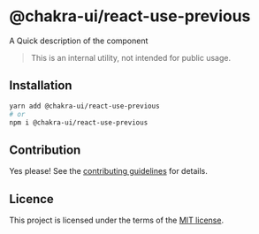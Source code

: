 # @chakra-ui/react-use-previous

A Quick description of the component

> This is an internal utility, not intended for public usage.

## Installation

```sh
yarn add @chakra-ui/react-use-previous
# or
npm i @chakra-ui/react-use-previous
```

## Contribution

Yes please! See the
[contributing guidelines](https://github.com/chakra-ui/chakra-ui/blob/master/CONTRIBUTING.md)
for details.

## Licence

This project is licensed under the terms of the
[MIT license](https://github.com/chakra-ui/chakra-ui/blob/master/LICENSE).
